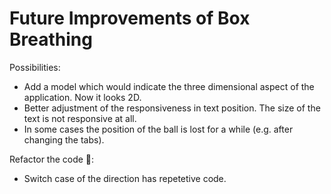 # Future Improvements of Box Breathing

Possibilities:

- Add a model which would indicate the three dimensional aspect of the application. Now it looks 2D.
- Better adjustment of the responsiveness in text position. The size of the text is not responsive at all.
- In some cases the position of the ball is lost for a while (e.g. after changing the tabs).

Refactor the code 🙂:

- Switch case of the direction has repetetive code.

